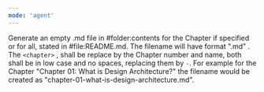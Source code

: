 ```yaml
---
mode: 'agent'
---
```

Generate an empty .md file in #folder:contents for the Chapter if specified or for all, stated in #file:README.md. The filename will have format "<chapter>.md" . The `<chapter>` , shall be replace by the Chapter number and name, both shall be in low case and no spaces, replacing them by `-`. For example for the Chapter "Chapter 01: What is Design Architecture?" the filename would be created as "chapter-01-what-is-design-architecture.md". 